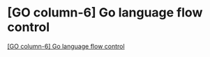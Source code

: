 # [GO column-6] Go language flow control
[[GO column-6] Go language flow control](https://aiwithcloud.com/2022/09/19/go_column_6_go_language_flow_control/)